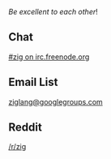 _Be excellent to each other_!

## Chat

[#zig on irc.freenode.org](https://webchat.freenode.net/?channels=%23zig)

## Email List

[ziglang@googlegroups.com](https://groups.google.com/forum/#!forum/ziglang)

## Reddit

[/r/zig](https://www.reddit.com/r/zig)